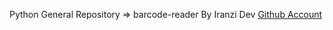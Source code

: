 Python General Repository => barcode-reader By Iranzi Dev <a href='https://github.com/Iranzithierry'>Github Account</a>